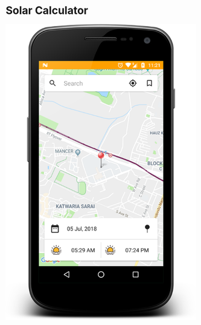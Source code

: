 # Solar Calculator
![Solar Calculator](https://github.com/tarunsmalviya/solar-calculator/blob/master/app/Screenshot/1.png)
